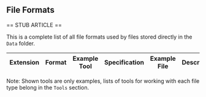 ## File Formats

== STUB ARTICLE ==

This is a complete list of all file formats used by files stored directly in the `Data` folder.

[//]: <> (This list was auto generated by the IndexTool in this repository.)

| Extension   | Format | Example Tool | Specification | Example File | Description |
| ----------- | ------ | ------------ | ------------- | ------------ | ----------- |


Note: Shown tools are only examples, lists of tools for working with each file type belong in the `Tools` section.